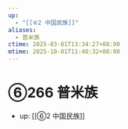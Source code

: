 ```yaml
---
up:
  - "[[⑥2 中国民族]]"
aliases:
  - 普米族
ctime: 2025-03-01T13:34:27+08:00
mtime: 2025-10-01T11:40:32+08:00
---
```


# ⑥266 普米族

- up: [[⑥2 中国民族]]
